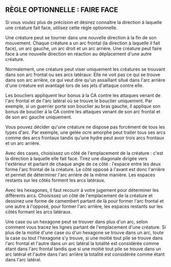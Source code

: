 ## RÈGLE OPTIONNELLE : FAIRE FACE


Si vous voulez plus de précision et désirez connaître la
direction à laquelle une créature fait face, utilisez cette règle
optionnelle.

Une créature peut se tourner dans une nouvelle direction
à la fin de son mouvement. Chaque créature a un arc frontal
(la direction à laquelle il fait face), un arc gauche, un arc droit
et un arc arrière. Une créature peut faire face à une nouvelle
direction en réaction au déplacement d'une autre créature.

Normalement, une créature peut viser uniquement les
créatures se trouvant dans son arc frontal ou ses arcs
latéraux: Elle ne voit pas ce qui se trouve dans son arc arrière,
ce qui veut dire qu'un assaillant situé dans l'arc arrière d'une
créature est avantagé lors de ses jets d'attaque contre elle.

Les boucliers appliquent leur bonus à la CA contre les
attaques venant de l'arc frontal et de l'arc latéral où se
trouve le bouclier uniquement. Par exemple, si un guerrier
porte son bouclier au bras gauche, il applique son bonus de
bouclier à la CA contre les attaques venant de son arc frontal
et de son arc gauche uniquement.

Vous pouvez décider qu'une créature ne dispose pas
forcément de tous les types d'arc. Par exemple, une gelée
ocre amorphe peut traiter tous ses arcs comme des arcs
frontaux tandis qu'une hydre peut avoir trois arcs frontaux et
un arc arrière.

Avec des cases, choisissez un côté de l'emplacement de la
créature : c'est la direction à laquelle elle fait face. Tirez une
diagonale dirigée vers l'extérieur et partant de chaque angle
de ce côté : l'espace entre les deux forme l'arc frontal de la
créature. Le côté opposé à l'avant est donc l'arrière et permet
de déterminer l'arc arrière de la même manière. Les espaces
restants sur les côtés forment les arcs latéraux.

Avec les hexagones, il faut recourir à votre jugement
pour déterminer les différents arcs. Choisissez un côté
de l'emplacement de la créature et dessinez une forme de
camembert partant de là pour former l'arc frontal et une
autre à l'opposé, pour former l'arc arrière, les espaces
restants sur les côtés formant les arcs latéraux.

Une case ou un hexagone peut se trouver dans plus
d'un arc, selon comment vous tracez les lignes partant de
l'emplacement d'une créature. Si plus de la moitié d'une case
ou d'un hexagone se trouve dans un arc, toute la case ou
tout l'hexagone s'y trouve, si une moitié tout pile se trouve
dans l'arc frontal et l'autre dans un arc latéral la totalité est
considérée comme étant dans l'arc frontal tandis que si une
moitié tout pile se trouve dans un arc latéral et l'autre dans
l'arc arrière la totalité est considérée comme étant dans
l'arc latéral.
